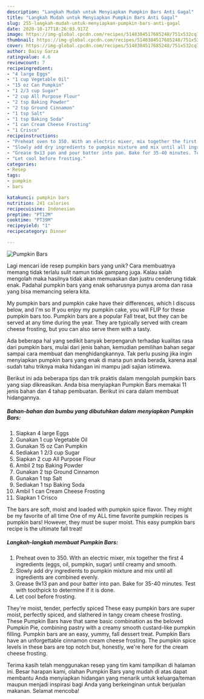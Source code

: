 ```yaml
---
description: "Langkah Mudah untuk Menyiapkan Pumpkin Bars Anti Gagal"
title: "Langkah Mudah untuk Menyiapkan Pumpkin Bars Anti Gagal"
slug: 255-langkah-mudah-untuk-menyiapkan-pumpkin-bars-anti-gagal
date: 2020-10-17T18:26:03.917Z
image: https://img-global.cpcdn.com/recipes/5148384517685248/751x532cq70/pumpkin-bars-recipe-main-photo.jpg
thumbnail: https://img-global.cpcdn.com/recipes/5148384517685248/751x532cq70/pumpkin-bars-recipe-main-photo.jpg
cover: https://img-global.cpcdn.com/recipes/5148384517685248/751x532cq70/pumpkin-bars-recipe-main-photo.jpg
author: Daisy Garza
ratingvalue: 4.6
reviewcount: 7
recipeingredient:
- "4 large Eggs"
- "1 cup Vegetable Oil"
- "15 oz Can Pumpkin"
- "1 2/3 cup Sugar"
- "2 cup All Purpose Flour"
- "2 tsp Baking Powder"
- "2 tsp Ground Cinnamon"
- "1 tsp Salt"
- "1 tsp Baking Soda"
- "1 can Cream Cheese Frosting"
- "1 Crisco"
recipeinstructions:
- "Preheat oven to 350. With an electric mixer, mix together the first 4 ingredients (eggs, oil, pumpkin, sugar) until creamy and smooth."
- "Slowly add dry ingredients to pumpkin mixture and mix until all ingredients are combined evenly."
- "Grease 9x13 pan and pour batter into pan. Bake for 35-40 minutes. Test with toothpick to determine if it is done."
- "Let cool before frosting."
categories:
- Resep
tags:
- pumpkin
- bars

katakunci: pumpkin bars 
nutrition: 241 calories
recipecuisine: Indonesian
preptime: "PT12M"
cooktime: "PT39M"
recipeyield: "1"
recipecategory: Dinner

---
```



![Pumpkin Bars](https://img-global.cpcdn.com/recipes/5148384517685248/751x532cq70/pumpkin-bars-recipe-main-photo.jpg)

Lagi mencari ide resep pumpkin bars yang unik? Cara membuatnya memang tidak terlalu sulit namun tidak gampang juga. Kalau salah mengolah maka hasilnya tidak akan memuaskan dan justru cenderung tidak enak. Padahal pumpkin bars yang enak seharusnya punya aroma dan rasa yang bisa memancing selera kita.

My pumpkin bars and pumpkin cake have their differences, which I discuss below, and I&#39;m so If you enjoy my pumpkin cake, you will FLIP for these pumpkin bars too. Pumpkin bars are a popular Fall treat, but they can be served at any time during the year. They are typically served with cream cheese frosting, but you can also serve them with a tasty.

Ada beberapa hal yang sedikit banyak berpengaruh terhadap kualitas rasa dari pumpkin bars, mulai dari jenis bahan, kemudian pemilihan bahan segar sampai cara membuat dan menghidangkannya. Tak perlu pusing jika ingin menyiapkan pumpkin bars yang enak di mana pun anda berada, karena asal sudah tahu triknya maka hidangan ini mampu jadi sajian istimewa.


Berikut ini ada beberapa tips dan trik praktis dalam mengolah pumpkin bars yang siap dikreasikan. Anda bisa menyiapkan Pumpkin Bars memakai 11 jenis bahan dan 4 tahap pembuatan. Berikut ini cara dalam membuat hidangannya.

<!--inarticleads1-->

##### Bahan-bahan dan bumbu yang dibutuhkan dalam menyiapkan Pumpkin Bars:

1. Siapkan 4 large Eggs
1. Gunakan 1 cup Vegetable Oil
1. Gunakan 15 oz Can Pumpkin
1. Sediakan 1 2/3 cup Sugar
1. Siapkan 2 cup All Purpose Flour
1. Ambil 2 tsp Baking Powder
1. Gunakan 2 tsp Ground Cinnamon
1. Gunakan 1 tsp Salt
1. Sediakan 1 tsp Baking Soda
1. Ambil 1 can Cream Cheese Frosting
1. Siapkan 1 Crisco


The bars are soft, moist and loaded with pumpkin spice flavor. They might be my favorite of all time One of my ALL time favorite pumpkin recipes is pumpkin bars! However, they must be super moist. This easy pumpkin bars recipe is the ultimate fall treat! 

<!--inarticleads2-->

##### Langkah-langkah membuat Pumpkin Bars:

1. Preheat oven to 350. With an electric mixer, mix together the first 4 ingredients (eggs, oil, pumpkin, sugar) until creamy and smooth.
1. Slowly add dry ingredients to pumpkin mixture and mix until all ingredients are combined evenly.
1. Grease 9x13 pan and pour batter into pan. Bake for 35-40 minutes. Test with toothpick to determine if it is done.
1. Let cool before frosting.


They&#39;re moist, tender, perfectly spiced These easy pumpkin bars are super moist, perfectly spiced, and slathered in tangy cream cheese frosting. These Pumpkin Bars have that same basic combination as the beloved Pumpkin Pie, combining pastry with a creamy smooth custard-like pumpkin filling. Pumpkin bars are an easy, yummy, fall dessert treat. Pumpkin Bars have an unforgettable cinnamon cream cheese frosting. The pumpkin spice levels in these bars are top notch but, honestly, we&#39;re here for the cream cheese frosting. 

Terima kasih telah menggunakan resep yang tim kami tampilkan di halaman ini. Besar harapan kami, olahan Pumpkin Bars yang mudah di atas dapat membantu Anda menyiapkan hidangan yang menarik untuk keluarga/teman maupun menjadi inspirasi bagi Anda yang berkeinginan untuk berjualan makanan. Selamat mencoba!
